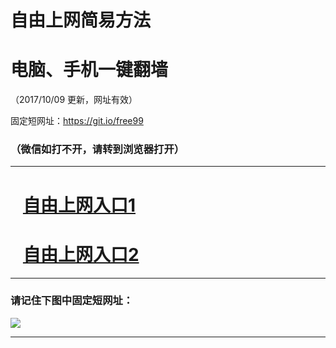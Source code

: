 ﻿# 自由上网简易方法

# 电脑、手机一键翻墙

（2017/10/09 更新，网址有效）

固定短网址：https://git.io/free99

### （微信如打不开，请转到浏览器打开）


***





# &nbsp;&nbsp; <a href="http://ft924612365.fwq-tz-1001.info/fwqtz01.html?t=10090016709 " target="_blank">自由上网入口1</a>
# &nbsp;&nbsp; <a href="http://ft175542396.fwq-tz-1002.info/fwqtz02.html?t=10090011506 " target="_blank">自由上网入口2</a>
***

### 请记住下图中固定短网址：

<img src="https://s3-us-west-2.amazonaws.com/fwq-1001/yjfq-20170905okok.png" /> 


***

